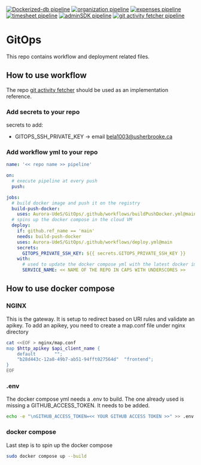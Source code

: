 [![Dockerized-db pipeline](https://github.com/Aurora-UdeS/dockerized-db/actions/workflows/pipeline.yml/badge.svg)](https://github.com/Aurora-UdeS/dockerized-db/actions/workflows/pipeline.yml)
[![organization pipeline](https://github.com/Aurora-UdeS/organization/actions/workflows/pipeline.yaml/badge.svg)](https://github.com/Aurora-UdeS/organization/actions/workflows/pipeline.yaml)
[![expenses pipeline](https://github.com/Aurora-UdeS/expenses/actions/workflows/pipeline.yaml/badge.svg)](https://github.com/Aurora-UdeS/expenses/actions/workflows/pipeline.yaml)
[![timesheet pipeline](https://github.com/Aurora-UdeS/timesheet/actions/workflows/pipeline.yaml/badge.svg)](https://github.com/Aurora-UdeS/timesheet/actions/workflows/pipeline.yaml)
[![adminSDK pipeline](https://github.com/Aurora-UdeS/adminsdk/actions/workflows/pipeline.yml/badge.svg)](https://github.com/Aurora-UdeS/adminsdk/actions/workflows/pipeline.yml)
[![git activity fetcher pipeline](https://github.com/Aurora-UdeS/git-activity-fetcher/actions/workflows/pipeline.yml/badge.svg)](https://github.com/Aurora-UdeS/git-activity-fetcher/actions/workflows/pipeline.yml)
# GitOps
This repo contains workflow and deployment related files.

## How to use workflow
The repo [git activity fetcher](https://github.com/Aurora-UdeS/git-activity-fetcher) should be used as an implementation reference.

### Add secrets to your repo
secrets to add:
* GITOPS_SSH_PRIVATE_KEY -> email bela1003@usherbrooke.ca

### Add workflow yml to your repo
```yml
name: '<< repo name >> pipeline'

on:
  # execute pipeline at every push
  push:

jobs:
  # build docker image and push it on the registry
  build-push-docker:
    uses: Aurora-UdeS/GitOps/.github/workflows/buildPushDocker.yml@main
  # spins up the docker compose in the cloud VM
  deploy:
    if: github.ref_name == 'main'
    needs: build-push-docker
    uses: Aurora-UdeS/GitOps/.github/workflows/deploy.yml@main
    secrets:
      GITOPS_PRIVATE_SSH_KEY: ${{ secrets.GITOPS_PRIVATE_SSH_KEY }}
    with:
      # used to update the docker compose yml with the latest docker image tag
      SERVICE_NAME: << NAME OF THE REPO IN CAPS WITH UNDERSCORES >>
```

## How to use docker compose
### NGINX
This is the gateway. It is setup to redirect based on URI rules and validate an apikey. To add an apikey, you need to create a map.conf file under nginx directory
```bash
cat <<EOF > nginx/map.conf
map $http_apikey $api_client_name {
    default       "";
    "b28d443c-12a8-49b7-ab51-94fft027564d"  "frontend";
}
EOF
```
### .env
The docker compose yml needs a .env to build. The one already used is missing a GITHUB_ACCESS_TOKEN. It needs to be added.
```bash
echo -e "\nGITHUB_ACCESS_TOKEN=<< YOUR GITHUB ACCESS TOKEN >>" >> .env
```

### docker compose
Last step is to spin up the docker compose
```bash
sudo docker compose up --build
```

